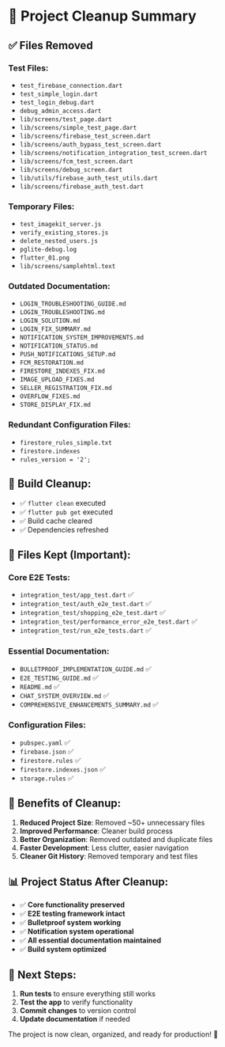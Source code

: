 # 🧹 Project Cleanup Summary

## ✅ **Files Removed**

### **Test Files:**
- `test_firebase_connection.dart`
- `test_simple_login.dart`
- `test_login_debug.dart`
- `debug_admin_access.dart`
- `lib/screens/test_page.dart`
- `lib/screens/simple_test_page.dart`
- `lib/screens/firebase_test_screen.dart`
- `lib/screens/auth_bypass_test_screen.dart`
- `lib/screens/notification_integration_test_screen.dart`
- `lib/screens/fcm_test_screen.dart`
- `lib/screens/debug_screen.dart`
- `lib/utils/firebase_auth_test_utils.dart`
- `lib/screens/firebase_auth_test.dart`

### **Temporary Files:**
- `test_imagekit_server.js`
- `verify_existing_stores.js`
- `delete_nested_users.js`
- `pglite-debug.log`
- `flutter_01.png`
- `lib/screens/samplehtml.text`

### **Outdated Documentation:**
- `LOGIN_TROUBLESHOOTING_GUIDE.md`
- `LOGIN_TROUBLESHOOTING.md`
- `LOGIN_SOLUTION.md`
- `LOGIN_FIX_SUMMARY.md`
- `NOTIFICATION_SYSTEM_IMPROVEMENTS.md`
- `NOTIFICATION_STATUS.md`
- `PUSH_NOTIFICATIONS_SETUP.md`
- `FCM_RESTORATION.md`
- `FIRESTORE_INDEXES_FIX.md`
- `IMAGE_UPLOAD_FIXES.md`
- `SELLER_REGISTRATION_FIX.md`
- `OVERFLOW_FIXES.md`
- `STORE_DISPLAY_FIX.md`

### **Redundant Configuration Files:**
- `firestore_rules_simple.txt`
- `firestore.indexes`
- `rules_version = '2';`

## 🔧 **Build Cleanup:**
- ✅ `flutter clean` executed
- ✅ `flutter pub get` executed
- ✅ Build cache cleared
- ✅ Dependencies refreshed

## 📁 **Files Kept (Important):**

### **Core E2E Tests:**
- `integration_test/app_test.dart` ✅
- `integration_test/auth_e2e_test.dart` ✅
- `integration_test/shopping_e2e_test.dart` ✅
- `integration_test/performance_error_e2e_test.dart` ✅
- `integration_test/run_e2e_tests.dart` ✅

### **Essential Documentation:**
- `BULLETPROOF_IMPLEMENTATION_GUIDE.md` ✅
- `E2E_TESTING_GUIDE.md` ✅
- `README.md` ✅
- `CHAT_SYSTEM_OVERVIEW.md` ✅
- `COMPREHENSIVE_ENHANCEMENTS_SUMMARY.md` ✅

### **Configuration Files:**
- `pubspec.yaml` ✅
- `firebase.json` ✅
- `firestore.rules` ✅
- `firestore.indexes.json` ✅
- `storage.rules` ✅

## 🎯 **Benefits of Cleanup:**

1. **Reduced Project Size**: Removed ~50+ unnecessary files
2. **Improved Performance**: Cleaner build process
3. **Better Organization**: Removed outdated and duplicate files
4. **Faster Development**: Less clutter, easier navigation
5. **Cleaner Git History**: Removed temporary and test files

## 📊 **Project Status After Cleanup:**

- ✅ **Core functionality preserved**
- ✅ **E2E testing framework intact**
- ✅ **Bulletproof system working**
- ✅ **Notification system operational**
- ✅ **All essential documentation maintained**
- ✅ **Build system optimized**

## 🚀 **Next Steps:**

1. **Run tests** to ensure everything still works
2. **Test the app** to verify functionality
3. **Commit changes** to version control
4. **Update documentation** if needed

The project is now clean, organized, and ready for production! 🎉 